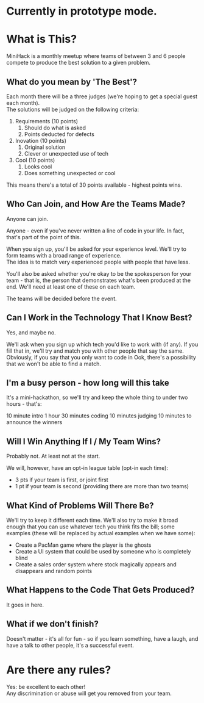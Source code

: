# Currently in prototype mode.


# What is This?

MiniHack is a monthly meetup where teams of between 3 and 6 people 
compete to produce the best solution to a given problem.

## What do you mean by 'The Best'?

Each month there will be a three judges (we're hoping to get
a special guest each month).  
The solutions will be judged on the following criteria:

1. Requirements (10 points)
    1. Should do what is asked
    2. Points deducted for defects
2. Inovation (10 points)
    1. Original solution
    2. Clever or unexpected use of tech
3. Cool (10 points)
    1. Looks cool
    2. Does something unexpected or cool

This means there's a total of 30 points available - 
highest points wins.

## Who Can Join, and How Are the Teams Made?

Anyone can join.

Anyone - even if you've never written a line of code in your life.
In fact, that's part of the point of this.

When you sign up, you'll be asked for your experience level.
We'll try to form teams with a broad range of experience.  
The idea is to match very experienced people with people that 
have less.

You'll also be asked whether you're okay to be the spokesperson
for your team - that is, the person that demonstrates what's been
produced at the end.  We'll need at least one of these on each team.

The teams will be decided before the event.

## Can I Work in the Technology That I Know Best?

Yes, and maybe no.

We'll ask when you sign up which tech you'd like to work with (if any).
If you fill that in, we'll try and match you with other people that 
say the same.  Obviously, if you say that you only want to code in Ook,
there's a possibility that we won't be able to find a match.

## I'm a busy person - how long will this take

It's a mini-hackathon, so we'll try and keep the whole thing to 
under two hours - that's:

10 minute intro
1 hour 30 minutes coding
10 minutes judging
10 minutes to announce the winners

## Will I Win Anything If I / My Team Wins?

Probably not.  At least not at the start.

We will, however, have an opt-in league table (opt-in each time):
- 3 pts if your team is first, or joint first
- 1 pt if your team is second (providing there are more than two teams)

## What Kind of Problems Will There Be?

We'll try to keep it different each time.  We'll also try to make it 
broad enough that you can use whatever tech you think fits the bill; 
some examples (these will be replaced by actual examples when we have some):
- Create a PacMan game where the player is the ghosts
- Create a UI system that could be used by someone who is completely blind
- Create a sales order system where stock magically appears and disappears
and random points

## What Happens to the Code That Gets Produced?

It goes in here.

## What if we don't finish?

Doesn't matter - it's all for fun - so if you learn something, have a laugh,
and have a talk to other people, it's a successful event.

# Are there any rules?

Yes: be excellent to each other!  
Any discrimination or abuse will get you removed from your team.











